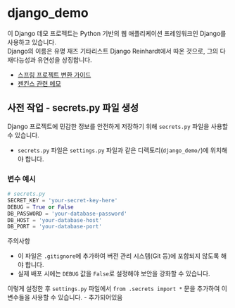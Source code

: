 # django_demo

이 Django 데모 프로젝트는 Python 기반의 웹 애플리케이션 프레임워크인 Django를 사용하고 있습니다.  
Django의 이름은 유명 재즈 기타리스트 Django Reinhardt에서 따온 것으로, 그의 다재다능성과 유연성을 상징합니다.

* [스프링 프로젝트 변환 가이드](./아무튼스크립트.md)
* [젠킨스 관련 메모](./jenkinsREADME.md)

## 사전 작업 - secrets.py 파일 생성

Django 프로젝트에 민감한 정보를 안전하게 저장하기 위해 `secrets.py` 파일을 사용할 수 있습니다.

- `secrets.py` 파일은 `settings.py` 파일과 같은 디렉토리(`django_demo/`)에 위치해야 합니다.

### 변수 예시

```python
# secrets.py
SECRET_KEY = 'your-secret-key-here'
DEBUG = True or False
DB_PASSWORD = 'your-database-password'
DB_HOST = 'your-database-host'
DB_PORT = 'your-database-port'
```

주의사항

- 이 파일은 `.gitignore`에 추가하여 버전 관리 시스템(Git 등)에 포함되지 않도록 해야 합니다.
- 실제 배포 시에는 `DEBUG` 값을 `False`로 설정해야 보안을 강화할 수 있습니다.

이렇게 설정한 후 `settings.py` 파일에서 `from .secrets import *` 문을 추가하여 이 변수들을 사용할 수 있습니다. - 추가되어있음


